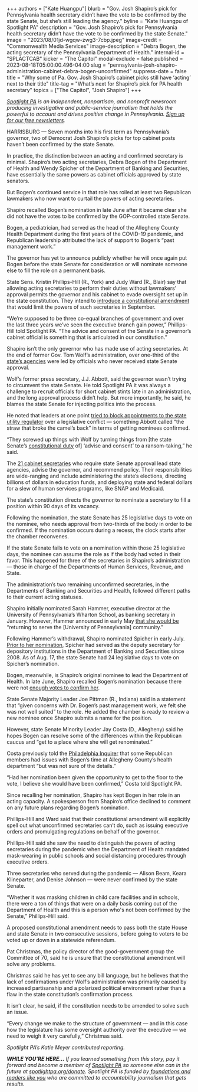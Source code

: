 +++
authors = ["Kate Huangpu"]
blurb = "Gov. Josh Shapiro’s pick for Pennsylvania health secretary didn’t have the vote to be confirmed by the state Senate, but she’s still leading the agency."
byline = "Kate Huangpu of Spotlight PA"
description = "Gov. Josh Shapiro’s pick for Pennsylvania health secretary didn’t have the vote to be confirmed by the state Senate."
image = "2023/08/01jd-wgqw-zwg3-7cbp.jpeg"
image-credit = "Commonwealth Media Services"
image-description = "Debra Bogen, the acting secretary of the Pennsylvania Department of Health."
internal-id = "SPLACTCAB"
kicker = "The Capitol"
modal-exclude = false
published = 2023-08-18T05:00:00.496-04:00
slug = "pennsylvania-josh-shapiro-administration-cabinet-debra-bogen-unconfirmed"
suppress-date = false
title = "Why some of Pa. Gov. Josh Shapiro’s cabinet picks still have ‘acting’ next to their title"
title-tag = "What’s next for Shapiro’s pick for PA health secretary"
topics = ["The Capitol", "Josh Shapiro"]
+++

<a href="https://www.spotlightpa.org/"><em>Spotlight PA</em></a><em> is an independent, nonpartisan, and nonprofit newsroom producing investigative and public-service journalism that holds the powerful to account and drives positive change in Pennsylvania. </em><a href="https://www.spotlightpa.org/newsletters"><em>Sign up for our free newsletters</em></a><em>.</em>

HARRISBURG — Seven months into his first term as Pennsylvania’s governor, two of Democrat Josh Shapiro’s picks for top cabinet posts haven’t been confirmed by the state Senate.

In practice, the distinction between an acting and confirmed secretary is minimal. Shapiro’s two acting secretaries, Debra Bogen of the Department of Health and Wendy Spicher of the Department of Banking and Securities, have essentially the same powers as cabinet officials approved by state senators.

<script src="https://www.spotlightpa.org/embed.js" async></script><div data-spl-embed-version="1" data-spl-src="https://www.spotlightpa.org/embeds/newsletter/"></div>

But Bogen’s continued service in that role has roiled at least two Republican lawmakers who now want to curtail the powers of acting secretaries.

Shapiro recalled Bogen’s nomination in late June after it became clear she did not have the votes to be confirmed by the GOP-controlled state Senate.

Bogen, a pediatrician, had served as the head of the Allegheny County Health Department during the first years of the COVID-19 pandemic, and Republican leadership attributed the lack of support to Bogen’s “past management work.”<strong></strong>

The governor has yet to announce publicly whether he will once again put Bogen before the state Senate for consideration or will nominate someone else to fill the role on a permanent basis.

State Sens. Kristin Phillips-Hill (R., York) and Judy Ward (R., Blair) say that allowing acting secretaries to perform their duties without lawmakers’ approval permits the governor and his cabinet to evade oversight set up in the state constitution. They intend to <a href="https://web.archive.org/20230818092204/https://www.legis.state.pa.us/cfdocs/legis/CSM/showMemoPublic.cfm?chamber=S&amp;SPick=20230&amp;cosponId=41275&amp;mobile_choice=suppress">introduce a constitutional amendment</a> that would limit the powers of such secretaries in September.

“We’re supposed to be three co-equal branches of government and over the last three years we’ve seen the executive branch gain power,” Phillips-Hill told Spotlight PA. “The advice and consent of the Senate in a governor’s cabinet official is something that is articulated in our constitution.”

Shapiro isn’t the only governor who has made use of acting secretaries. At the end of former Gov. Tom Wolf’s administration, over one-third of the <a href="https://web.archive.org/web/20230116180318/https://www.governor.pa.gov/about/cabinet-and-executive-officials/">state’s agencies</a> were led by officials who never received state Senate approval.

Wolf’s former press secretary, J.J. Abbott, said the governor wasn’t trying to circumvent the state Senate. He told Spotlight PA it was always a challenge to recruit officials for short cabinet stints late in an administration, and the long approval process didn’t help. But more importantly, he said, he blames the state Senate for injecting politics into the process.

He noted that leaders at one point <a href="https://stateimpact.npr.org/pennsylvania/2021/04/27/in-rggi-fight-escalation-gop-blocks-wolfs-nominations-to-utility-regulator/">tried to block appointments to the state utility regulator</a> over a legislative conflict — something Abbott called “the straw that broke the camel’s back” in terms of getting nominees confirmed.

“They screwed up things with Wolf by turning things from \[the state Senate’s <a href="https://web.archive.org/20190402161620/https://www.pasen.gov/rules.cfm">constitutional duty</a> of\] ‘advise and consent’ to a ransom-taking,” he said.

The <a href="https://www.spotlightpa.org/news/2023/01/pa-josh-shapiro-governor-cabinet-nominations-full-list/">21 cabinet secretaries</a> who require state Senate approval lead state agencies, advise the governor, and recommend policy. Their responsibilities are wide-ranging and include administering the state’s elections, directing billions of dollars in education funds, and deploying state and federal dollars for a slew of human services programs, like SNAP and Medicaid.

The state’s constitution directs the governor to nominate a secretary to fill a position within 90 days of its vacancy.

Following the nomination, the state Senate has 25 legislative days to vote on the nominee, who needs approval from two-thirds of the body in order to be confirmed. If the nomination occurs during a recess, the clock starts after the chamber reconvenes.

If the state Senate fails to vote on a nomination within those 25 legislative days, the nominee can assume the role as if the body had voted in their favor. This happened for three of the secretaries in Shapiro’s administration — those in charge of the Departments of Human Services, Revenue, and State.

The administration’s two remaining unconfirmed secretaries, in the Departments of Banking and Securities and Health, followed different paths to their current acting statuses.

Shapiro initially nominated Sarah Hammer, executive director at the University of Pennsylvania’s Wharton School, as banking secretary in January. However, Hammer announced in early May <a href="https://web.archive.org/20230819044820/https://twitter.com/FinanceHammer/status/1655350090192625665?s=20">that she would be</a> “returning to serve the \[University of Pennsylvania\] community.”

Following Hammer’s withdrawal, Shapiro nominated Spicher in early July. <a href="https://www.politicspa.com/spicher-nominated-as-secretary-of-banking-and-securities/123299/">Prior to her nomination</a>, Spicher had served as the deputy secretary for depository institutions in the Department of Banking and Securities since 2008. As of Aug. 17, the state Senate had 24 legislative days to vote on Spicher’s nomination.

Bogen, meanwhile, is Shapiro’s original nominee to lead the Department of Health. In late June, Shapiro recalled Bogen’s nomination because there were not <a href="https://web.archive.org/20230628231454/https://www.inquirer.com/politics/pennsylvania/bogen-shapiro-health-dept-pa-20230628.html">enough votes to confirm her</a>.

State Senate Majority Leader Joe Pittman (R., Indiana) said in a statement that “given concerns with Dr. Bogen’s past management work, we felt she was not well suited” to the role. He added the chamber is ready to review a new nominee once Shapiro submits a name for the position.

However, state Senate Minority Leader Jay Costa (D., Allegheny) said he hopes Bogen can resolve some of the differences within the Republican caucus and “get to a place where she will get renominated.”

Costa previously told the <a href="https://web.archive.org/20230628231454/https://www.inquirer.com/politics/pennsylvania/bogen-shapiro-health-dept-pa-20230628.html">Philadelphia Inquirer</a> that some Republican members had issues with Bogen’s time at Allegheny County’s health department “but was not sure of the details.”

“Had her nomination been given the opportunity to get to the floor to the vote, I believe she would have been confirmed,” Costa told Spotlight PA.

Since recalling her nomination, Shapiro has kept Bogen in her role in an acting capacity. A spokesperson from Shapiro’s office declined to comment on any future plans regarding Bogen’s nomination.

Phillips-Hill and Ward said that their constitutional amendment will explicitly spell out what unconfirmed secretaries can’t do, such as issuing executive orders and promulgating regulations on behalf of the governor.

Phillips-Hill said she saw the need to distinguish the powers of acting secretaries during the pandemic when the Department of Health mandated mask-wearing in public schools and social distancing procedures through executive orders.

Three secretaries who served during the pandemic — Alison Beam, Keara Klineparter, and Denise Johnson — were never confirmed by the state Senate.

“Whether it was masking children in child care facilities and in schools, there were a ton of things that were on a daily basis coming out of the Department of Health and this is a person who&#39;s not been confirmed by the Senate,” Phillips-Hill said.

A proposed constitutional amendment needs to pass both the state House and state Senate in two consecutive sessions, before going to voters to be voted up or down in a statewide referendum.

<script src="https://www.spotlightpa.org/embed.js" async></script><div data-spl-embed-version="1" data-spl-src="https://www.spotlightpa.org/embeds/donate/"></div>

Pat Christmas, the policy director of the good-government group the Committee of 70, said he is unsure that the constitutional amendment will solve any problems.

Christmas said he has yet to see any bill language, but he believes that the lack of confirmations under Wolf’s administration was primarily caused by increased partisanship and a polarized political environment rather than a flaw in the state constitution’s confirmation process.

It isn’t clear, he said, if the constitution needs to be amended to solve such an issue.

“Every change we make to the structure of government — and in this case how the legislature has some oversight authority over the executive — we need to weigh it very carefully,” Christmas said.

<em>Spotlight PA’s Katie Meyer contributed reporting. </em>

<strong><em>WHILE YOU’RE HERE…</em></strong><em> If you learned something from this story, pay it forward and become a member of </em><a href="https://www.spotlightpa.org/"><em>Spotlight PA</em></a><em> so someone else can in the future at </em><a href="https://www.spotlightpa.org/donate/"><em>spotlightpa.org/donate</em></a><em>. Spotlight PA is funded by</em><a href="https://www.spotlightpa.org/support"><em> foundations and readers like you</em></a><em> who are committed to accountability journalism that gets results.</em>
